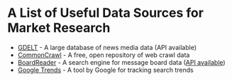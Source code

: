 # A List of Useful Data Sources for Market Research

- [GDELT](https://www.gdeltproject.org/) - A large database of news media data (API available)
- [CommonCrawl](https://commoncrawl.org/) - A free, open repository of web crawl data 
- [BoardReader](https://boardreader.com/) - A search engine for message board data ([API available](https://api.boardreader.com/docs/))
- [Google Trends](https://trends.google.com/) - A tool by Google for tracking search trends